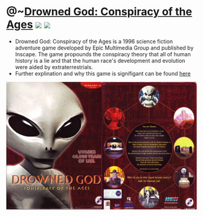 # @~[Drowned God: Conspiracy of the Ages](https://en.wikipedia.org/wiki/Drowned_God) ![](https://img.shields.io/badge/windows-stable-green) ![](https://img.shields.io/badge/src-public-orange)
- Drowned God: Conspiracy of the Ages is a 1996 science fiction adventure game developed by Epic Multimedia Group and published by Inscape. The game propounds the conspiracy theory that all of human history is a lie and that the human race's development and evolution were aided by extraterrestrials.
- Further explination and why this game is signifigant can be found [here](https://www.youtube.com/watch?v=NU4MgeOb-cc&ab_channel=Nexpo)
<p align="center">
  <img width="650" src="https://github.com/limiteci/Drowned-God/blob/main/src/images/Drowned-God-1996.png" alt="drowned.png">
</p>
